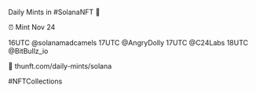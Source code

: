 Daily Mints in #SolanaNFT 🚀

⏰ Mint Nov 24

16UTC @solanamadcamels
17UTC @AngryDolly
17UTC @C24Labs
18UTC @BitBullz_io

🔗 thunft.com/daily-mints/solana

#NFTCollections